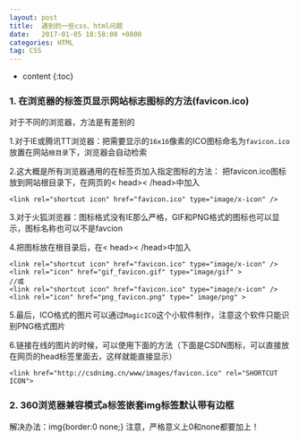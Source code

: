 ```yaml
---
layout: post
title:  遇到的一些css、html问题
date:   2017-01-05 18:58:00 +0800
categories: HTML
tag: CSS
---
```



* content
{:toc}

### 1. 在浏览器的标签页显示网站标志图标的方法(favicon.ico)

对于不同的浏览器，方法是有差别的

1.对于IE或腾讯TT浏览器：把需要显示的`16x16`像素的ICO图标命名为`favicon.ico`放置在网站`根目录`下，浏览器会自动检索

2.这大概是所有浏览器通用的在标签页加入指定图标的方法：
把favicon.ico图标放到网站根目录下，在网页的< head>< /head>中加入

	<link rel="shortcut icon" href="favicon.ico" type="image/x-icon" />
 
3.对于火狐浏览器：图标格式没有IE那么严格，GIF和PNG格式的图标也可以显示，图标名称也可以不是favcion

4.把图标放在根目录后，在< head>< /head>中加入

	<link rel="shortcut icon" href="favicon.ico" type="image/x-icon" />
	<link rel="icon" href="gif_favicon.gif" type="image/gif" >
	//或
	<link rel="shortcut icon" href="favicon.ico" type="image/x-icon" />
	<link rel="icon" href="png_favicon.png" type=" image/png" >
 
5.最后，ICO格式的图片可以通过`MagicICO`这个小软件制作，注意这个软件只能识别PNG格式图片 

6.链接在线的图片的时候，可以使用下面的方法（下面是CSDN图标，可以直接放在网页的head标签里面去，这样就能直接显示）

	<link href="http://csdnimg.cn/www/images/favicon.ico" rel="SHORTCUT ICON">

### 2. 360浏览器兼容模式a标签嵌套img标签默认带有边框

解决办法：img{border:0 none;} 注意，严格意义上0和none都要加上！